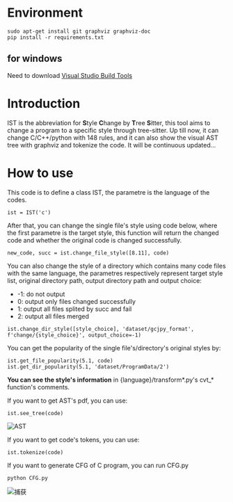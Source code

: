 # Environment

```
sudo apt-get install git graphviz graphviz-doc
pip install -r requirements.txt
```

## for windows

Need to download [Visual Studio Build Tools](https://visualstudio.microsoft.com/zh-hans/visual-cpp-build-tools/)

# Introduction

IST is the abbreviation for **S**tyle **C**hange by **T**ree **S**itter, this tool aims to change a program to a specific style through tree-sitter.
Up till now, it can change C/C++/python with 148 rules, and it can also show the visual AST tree with graphviz and tokenize the code.
It will be continuous updated...

# How to use

This code is to define a class IST, the parametre is the language of the codes.

```
ist = IST('c')
```

After that, you can change the single file's style using code below, where the first parametre is the target style, this function will return the changed code and whether the original code is changed successfully.

```
new_code, succ = ist.change_file_style([8.11], code)
```

You can also change the style of a directory which contains many code files with the same language, the parametres respectively represent target style list, original directory path, output directory path and output choice:

- -1: do not output
- 0: output only files changed successfully
- 1: output all files splited by succ and fail
- 2: output all files merged

```
ist.change_dir_style([style_choice], 'dataset/gcjpy_format', f'change/{style_choice}', output_choice=-1)
```

You can get the popularity of the single file's/directory's original styles by:

```
ist.get_file_popularity(5.1, code)
ist.get_dir_popularity(5.1, 'dataset/ProgramData/2')
```

**You can see the style's information** in {language}/transform\*.py's cvt\_\* function's comments.

If you want to get AST's pdf, you can use:

```
ist.see_tree(code)
```

![AST](https://github.com/user-attachments/assets/870462d9-2d37-47a3-b81c-058f1d36562d)


If you want to get code's tokens, you can use:

```
ist.tokenize(code)
```

If you want to generate CFG of C program, you can run CFG.py

```
python CFG.py
```

![捕获](https://github.com/rebibabo/SCTS/assets/80667434/ef06409b-4cb9-45ed-be69-4b28760546ce)

